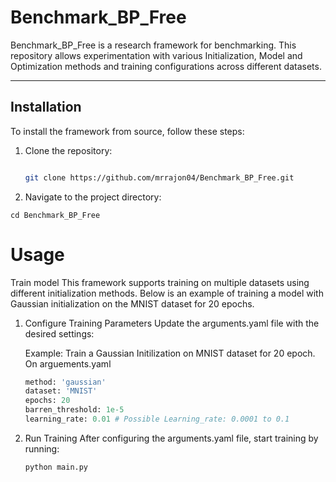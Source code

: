 # Benchmark_BP_Free

Benchmark_BP_Free is a research framework for benchmarking. This repository allows experimentation with various Initialization, Model and Optimization methods and training configurations across different datasets.

---

## Installation

To install the framework from source, follow these steps:

1. Clone the repository:
   ```bash
   
   git clone https://github.com/mrrajon04/Benchmark_BP_Free.git
2. Navigate to the project directory:
```
cd Benchmark_BP_Free
```
# Usage
Train model
This framework supports training on multiple datasets using different initialization methods. Below is an example of training a model with Gaussian initialization on the MNIST dataset for 20 epochs.

1. Configure Training Parameters
Update the arguments.yaml file with the desired settings:


    Example: Train a Gaussian Initilization on MNIST dataset for 20 epoch.
   On arguements.yaml
    ```python
    method: 'gaussian'
    dataset: 'MNIST'
    epochs: 20
    barren_threshold: 1e-5
    learning_rate: 0.01 # Possible Learning_rate: 0.0001 to 0.1
    ```
2. Run Training
   After configuring the arguments.yaml file, start training by running:


   ```
   python main.py
